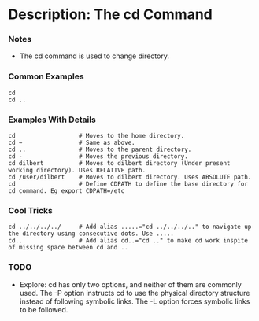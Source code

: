 # Description: The cd Command

### Notes
* The cd command is used to change directory.

### Common Examples
```shell
cd
cd ..
```

### Examples With Details
```shell
cd                  # Moves to the home directory.
cd ~                # Same as above.
cd ..               # Moves to the parent directory.
cd -                # Moves the previous directory.
cd dilbert          # Moves to dilbert directory (Under present working directory). Uses RELATIVE path.
cd /user/dilbert    # Moves to dilbert directory. Uses ABSOLUTE path.
cd                  # Define CDPATH to define the base directory for cd command. Eg export CDPATH=/etc
```

### Cool Tricks
```shell
cd ../../../../     # Add alias .....="cd ../../../.." to navigate up the directory using consecutive dots. Use .....
cd..                # Add alias cd..="cd .." to make cd work inspite of missing space between cd and ..
```

### TODO
* Explore: cd has only two options, and neither of them are commonly used. The -P option instructs cd to use
  the physical directory structure instead of following symbolic links. The -L option forces symbolic links to
  be followed.
